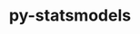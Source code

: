 ---
title: "py-statsmodels"
layout: cache
categories: [package, v0.18.0]
meta: {"versions": ["0.13.1"], "compilers": ["gcc@=7.5.0"], "oss": ["ubuntu18.04"], "platforms": ["linux"], "targets": ["x86_64"], "stacks": ["e4s", "root"], "num_specs": 1, "num_specs_by_stack": {"e4s": 1, "root": 1}}
spec_details: [{"hash": "diaet6wizog2xmcisefvrfx22szqntlt", "compiler": "gcc@=7.5.0", "versions": ["0.13.1"], "os": "ubuntu18.04", "platform": "linux", "target": "x86_64", "variants": ["~plotting"], "stacks": ["e4s", "root"], "size": "-", "tarball": "https://binaries.spack.io/releases/v0.18.0/build_cache/linux-ubuntu18.04-x86_64/gcc-7.5.0/py-statsmodels-0.13.1/linux-ubuntu18.04-x86_64-gcc-7.5.0-py-statsmodels-0.13.1-diaet6wizog2xmcisefvrfx22szqntlt.spack"}]
---